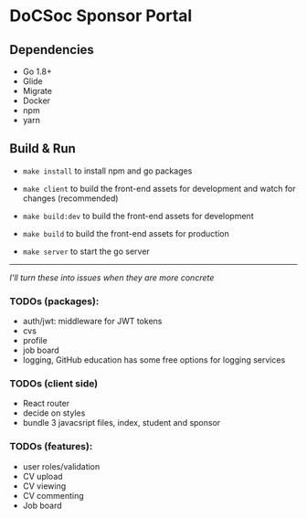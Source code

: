 # DoCSoc Sponsor Portal

## Dependencies
 - Go 1.8+
 - Glide
 - Migrate
 - Docker
 - npm
 - yarn

## Build & Run
 - `make install` to install npm and go packages

 - `make client` to build the front-end assets for development and watch for changes (recommended)
 - `make build:dev` to build the front-end assets for development
 - `make build` to build the front-end assets for production

 - `make server` to start the go server

---

_I'll turn these into issues when they are more concrete_

### TODOs (packages):
 - auth/jwt: middleware for JWT tokens
 - cvs
 - profile
 - job board
 - logging, GitHub education has some free options for logging services

### TODOs (client side)
 - React router
 - decide on styles
 - bundle 3 javacsript files, index, student and sponsor

### TODOs (features):
 - user roles/validation
 - CV upload
 - CV viewing
 - CV commenting
 - Job board

